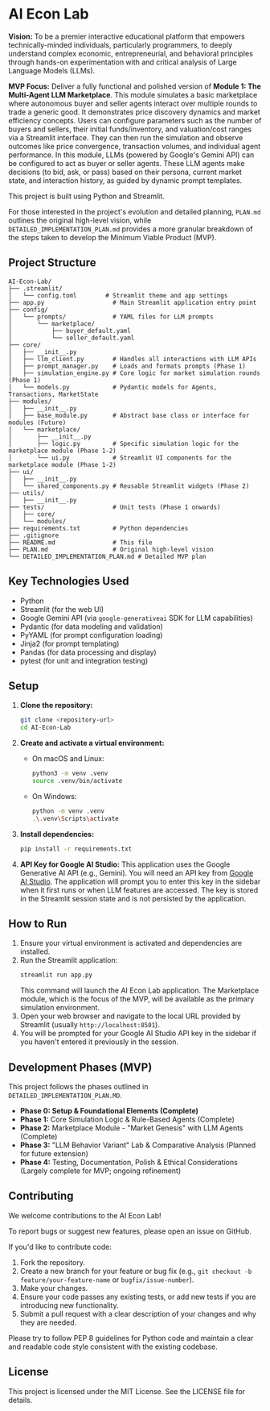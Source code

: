 # AI Econ Lab

**Vision:** To be a premier interactive educational platform that empowers technically-minded individuals, particularly programmers, to deeply understand complex economic, entrepreneurial, and behavioral principles through hands-on experimentation with and critical analysis of Large Language Models (LLMs).

**MVP Focus:** Deliver a fully functional and polished version of **Module 1: The Multi-Agent LLM Marketplace**.
This module simulates a basic marketplace where autonomous buyer and seller agents interact over multiple rounds to trade a generic good. It demonstrates price discovery dynamics and market efficiency concepts. Users can configure parameters such as the number of buyers and sellers, their initial funds/inventory, and valuation/cost ranges via a Streamlit interface. They can then run the simulation and observe outcomes like price convergence, transaction volumes, and individual agent performance. In this module, LLMs (powered by Google's Gemini API) can be configured to act as buyer or seller agents. These LLM agents make decisions (to bid, ask, or pass) based on their persona, current market state, and interaction history, as guided by dynamic prompt templates.

This project is built using Python and Streamlit.

For those interested in the project's evolution and detailed planning, `PLAN.md` outlines the original high-level vision, while `DETAILED_IMPLEMENTATION_PLAN.md` provides a more granular breakdown of the steps taken to develop the Minimum Viable Product (MVP).
## Project Structure

```
AI-Econ-Lab/
├── .streamlit/
│   └── config.toml        # Streamlit theme and app settings
├── app.py                   # Main Streamlit application entry point
├── config/
│   └── prompts/             # YAML files for LLM prompts
│       └── marketplace/
│           ├── buyer_default.yaml
│           └── seller_default.yaml
├── core/
│   ├── __init__.py
│   ├── llm_client.py        # Handles all interactions with LLM APIs
│   ├── prompt_manager.py    # Loads and formats prompts (Phase 1)
│   ├── simulation_engine.py # Core logic for market simulation rounds (Phase 1)
│   └── models.py            # Pydantic models for Agents, Transactions, MarketState
├── modules/
│   ├── __init__.py
│   ├── base_module.py       # Abstract base class or interface for modules (Future)
│   └── marketplace/
│       ├── __init__.py
│       ├── logic.py         # Specific simulation logic for the marketplace module (Phase 1-2)
│       └── ui.py            # Streamlit UI components for the marketplace module (Phase 1-2)
├── ui/
│   ├── __init__.py
│   └── shared_components.py # Reusable Streamlit widgets (Phase 2)
├── utils/
│   ├── __init__.py
├── tests/                   # Unit tests (Phase 1 onwards)
│   ├── core/
│   └── modules/
├── requirements.txt         # Python dependencies
├── .gitignore
├── README.md                # This file
├── PLAN.md                  # Original high-level vision
└── DETAILED_IMPLEMENTATION_PLAN.md # Detailed MVP plan
```
## Key Technologies Used

*   Python
*   Streamlit (for the web UI)
*   Google Gemini API (via `google-generativeai` SDK for LLM capabilities)
*   Pydantic (for data modeling and validation)
*   PyYAML (for prompt configuration loading)
*   Jinja2 (for prompt templating)
*   Pandas (for data processing and display)
*   pytest (for unit and integration testing)

## Setup

1.  **Clone the repository:**
    ```bash
    git clone <repository-url>
    cd AI-Econ-Lab
    ```

2.  **Create and activate a virtual environment:**
    *   On macOS and Linux:
        ```bash
        python3 -m venv .venv
        source .venv/bin/activate
        ```
    *   On Windows:
        ```bash
        python -m venv .venv
        .\.venv\Scripts\activate
        ```

3.  **Install dependencies:**
    ```bash
    pip install -r requirements.txt
    ```

4.  **API Key for Google AI Studio:**
    This application uses the Google Generative AI API (e.g., Gemini). You will need an API key from [Google AI Studio](https://aistudio.google.com/app/apikey).
    The application will prompt you to enter this key in the sidebar when it first runs or when LLM features are accessed. The key is stored in the Streamlit session state and is not persisted by the application.

## How to Run

1.  Ensure your virtual environment is activated and dependencies are installed.
2.  Run the Streamlit application:
    ```bash
    streamlit run app.py
    ```
    This command will launch the AI Econ Lab application. The Marketplace module, which is the focus of the MVP, will be available as the primary simulation environment.
3.  Open your web browser and navigate to the local URL provided by Streamlit (usually `http://localhost:8501`).
4.  You will be prompted for your Google AI Studio API key in the sidebar if you haven't entered it previously in the session.

## Development Phases (MVP)

This project follows the phases outlined in `DETAILED_IMPLEMENTATION_PLAN.MD`.

*   **Phase 0: Setup & Foundational Elements (Complete)**
*   **Phase 1:** Core Simulation Logic & Rule-Based Agents (Complete)
*   **Phase 2:** Marketplace Module - "Market Genesis" with LLM Agents (Complete)
*   **Phase 3:** "LLM Behavior Variant" Lab & Comparative Analysis (Planned for future extension)
*   **Phase 4:** Testing, Documentation, Polish & Ethical Considerations (Largely complete for MVP; ongoing refinement)

## Contributing

We welcome contributions to the AI Econ Lab!

To report bugs or suggest new features, please open an issue on GitHub.

If you'd like to contribute code:
1. Fork the repository.
2. Create a new branch for your feature or bug fix (e.g., `git checkout -b feature/your-feature-name` or `bugfix/issue-number`).
3. Make your changes.
4. Ensure your code passes any existing tests, or add new tests if you are introducing new functionality.
5. Submit a pull request with a clear description of your changes and why they are needed.

Please try to follow PEP 8 guidelines for Python code and maintain a clear and readable code style consistent with the existing codebase.

## License

This project is licensed under the MIT License. See the LICENSE file for details.
